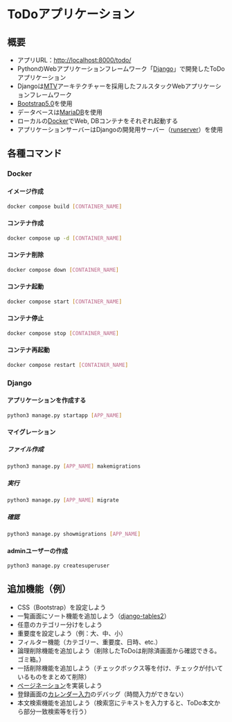 # ToDoアプリケーション

## 概要

- アプリURL：<http://localhost:8000/todo/>
- PythonのWebアプリケーションフレームワーク「[Django](https://docs.djangoproject.com/ja/3.2/)」で開発したToDoアプリケーション
- Djangoは[MTV](https://qiita.com/kotayanagi/items/01e9a617571e2b9526bc)アーキテクチャーを採用したフルスタックWebアプリケーションフレームワーク
- [Bootstrap5.0](https://getbootstrap.com/)を使用
- データベースは[MariaDB](https://mariadb.com/kb/ja/mariadb/)を使用
- ローカルの[Docker](https://www.docker.com/)でWeb, DBコンテナをそれぞれ起動する
- アプリケーションサーバーはDjangoの開発用サーバー（[runserver](https://docs.djangoproject.com/en/3.2/ref/django-admin/)）を使用

## 各種コマンド

### Docker

#### イメージ作成

```bash
docker compose build [CONTAINER_NAME]
```

#### コンテナ作成

```bash
docker compose up -d [CONTAINER_NAME]
```

#### コンテナ削除

```bash
docker compose down [CONTAINER_NAME]
```

#### コンテナ起動

```bash
docker compose start [CONTAINER_NAME]
```

#### コンテナ停止

```bash
docker compose stop [CONTAINER_NAME]
```

#### コンテナ再起動

```bash
docker compose restart [CONTAINER_NAME]
```

### Django

#### アプリケーションを作成する

```bash
python3 manage.py startapp [APP_NAME]
```

#### マイグレーション

##### ファイル作成

```bash
python3 manage.py [APP_NAME] makemigrations
```

##### 実行

```bash
python3 manage.py [APP_NAME] migrate
```

##### 確認

```bash
python3 manage.py showmigrations [APP_NAME]
```

#### adminユーザーの作成

```bash
python3 manage.py createsuperuser
```

## 追加機能（例）

- CSS（Bootstrap）を設定しよう
- 一覧画面にソート機能を追加しよう（[django-tables2](https://django-tables2.readthedocs.io/en/latest/)）
- 任意のカテゴリー分けをしよう
- 重要度を設定しよう（例：大、中、小）
- フィルター機能（カテゴリー、重要度、日時、etc.）
- 論理削除機能を追加しよう（削除したToDoは削除済画面から確認できる。ゴミ箱。）
- 一括削除機能を追加しよう（チェックボックス等を付け、チェックが付いているものをまとめて削除）
- [ページネーション](https://docs.djangoproject.com/en/3.2/topics/pagination/)を実装しよう
- 登録画面の[カレンダー入力](https://github.com/monim67/django-bootstrap-datepicker-plus)のデバッグ（時間入力ができない）
- 本文検索機能を追加しよう（検索窓にテキストを入力すると、ToDo本文から部分一致検索等を行う）

